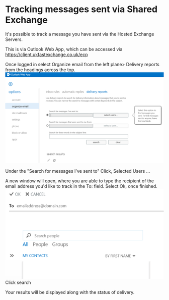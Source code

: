 # Tracking messages sent via Shared Exchange

It's possible to track a message you have sent via the Hosted Exchange Servers.

This is via Outlook Web App, which can be accessed via https://client.ukfastexchange.co.uk/ecp

Once logged in select Organize email from the left plane> Delivery reports from the headings across the top.
![ShexEmaildel](files/OrgEmail.PNG)

Under the "Search for messages I've sent to" Click, Selected Users ...

 A new window will open, where you are able to type the recipient of the email address you'd like to track in the To:  field. Select Ok, once finished.
![ShexFind](files/findemail.PNG)
Click search

Your results will be displayed along with the status of delivery.
